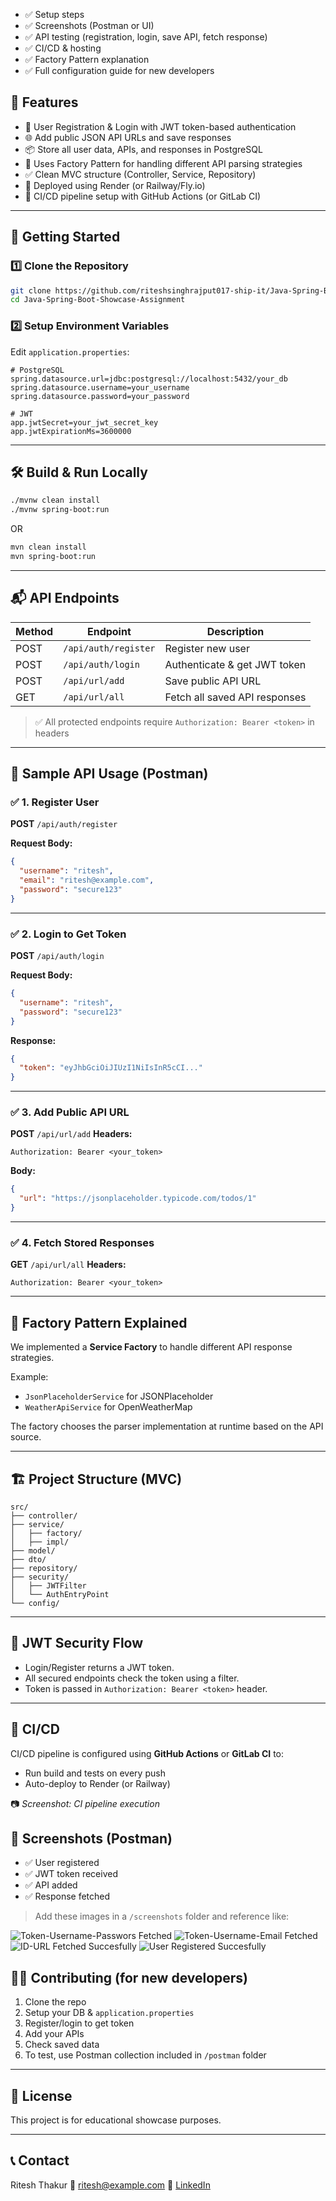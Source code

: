 

* ✅ Setup steps
* ✅ Screenshots (Postman or UI)
* ✅ API testing (registration, login, save API, fetch response)
* ✅ CI/CD & hosting
* ✅ Factory Pattern explanation
* ✅ Full configuration guide for new developers



## 📌 Features

- 🔐 User Registration & Login with JWT token-based authentication
- 🌐 Add public JSON API URLs and save responses
- 📦 Store all user data, APIs, and responses in PostgreSQL
- 🧠 Uses Factory Pattern for handling different API parsing strategies
- ✅ Clean MVC structure (Controller, Service, Repository)
- 🔧 Deployed using Render (or Railway/Fly.io)
- 🔄 CI/CD pipeline setup with GitHub Actions (or GitLab CI)

---

## 🚀 Getting Started

### 1️⃣ Clone the Repository

```bash
git clone https://github.com/riteshsinghrajput017-ship-it/Java-Spring-Boot-Showcase-Assignment.git
cd Java-Spring-Boot-Showcase-Assignment
````

### 2️⃣ Setup Environment Variables

Edit `application.properties`:

```properties
# PostgreSQL
spring.datasource.url=jdbc:postgresql://localhost:5432/your_db
spring.datasource.username=your_username
spring.datasource.password=your_password

# JWT
app.jwtSecret=your_jwt_secret_key
app.jwtExpirationMs=3600000
```

---

## 🛠️ Build & Run Locally

```bash
./mvnw clean install
./mvnw spring-boot:run
```

OR

```bash
mvn clean install
mvn spring-boot:run
```

---

## 📬 API Endpoints

| Method | Endpoint             | Description                   |
| ------ | -------------------- | ----------------------------- |
| POST   | `/api/auth/register` | Register new user             |
| POST   | `/api/auth/login`    | Authenticate & get JWT token  |
| POST   | `/api/url/add`       | Save public API URL           |
| GET    | `/api/url/all`       | Fetch all saved API responses |

> ✅ All protected endpoints require `Authorization: Bearer <token>` in headers

---

## 🧪 Sample API Usage (Postman)

### ✅ 1. Register User

**POST** `/api/auth/register`

**Request Body:**

```json
{
  "username": "ritesh",
  "email": "ritesh@example.com",
  "password": "secure123"
}
```





---

### ✅ 2. Login to Get Token

**POST** `/api/auth/login`

**Request Body:**

```json
{
  "username": "ritesh",
  "password": "secure123"
}
```

**Response:**

```json
{
  "token": "eyJhbGciOiJIUzI1NiIsInR5cCI..."
}
```


---

### ✅ 3. Add Public API URL

**POST** `/api/url/add`
**Headers:**

```
Authorization: Bearer <your_token>
```

**Body:**

```json
{
  "url": "https://jsonplaceholder.typicode.com/todos/1"
}
```


---

### ✅ 4. Fetch Stored Responses

**GET** `/api/url/all`
**Headers:**

```
Authorization: Bearer <your_token>
```



---

## 🧱 Factory Pattern Explained

We implemented a **Service Factory** to handle different API response strategies.

Example:

* `JsonPlaceholderService` for JSONPlaceholder
* `WeatherApiService` for OpenWeatherMap

The factory chooses the parser implementation at runtime based on the API source.

---

## 🏗️ Project Structure (MVC)

```
src/
├── controller/
├── service/
│   ├── factory/
│   ├── impl/
├── model/
├── dto/
├── repository/
├── security/
│   ├── JWTFilter
│   └── AuthEntryPoint
└── config/
```

---

## 🔐 JWT Security Flow

* Login/Register returns a JWT token.
* All secured endpoints check the token using a filter.
* Token is passed in `Authorization: Bearer <token>` header.

---

## 🧵 CI/CD

CI/CD pipeline is configured using **GitHub Actions** or **GitLab CI** to:

* Run build and tests on every push
* Auto-deploy to Render (or Railway)

📷 *Screenshot: CI pipeline execution*



## 📸 Screenshots (Postman)

* ✅ User registered
* ✅ JWT token received
* ✅ API added
* ✅ Response fetched

> Add these images in a `/screenshots` folder and reference like:


![Token-Username-Passwors Fetched](https://github.com/user-attachments/assets/2d11cf0a-abf1-4edb-b20e-9c3ac5710d66)
![Token-Username-Email Fetched](https://github.com/user-attachments/assets/2c3c18e7-0590-4f47-a5a7-7465a7693da5)
![ID-URL Fetched Succesfully](https://github.com/user-attachments/assets/4da0bf76-e2f7-476a-b33f-32a74ba4db82)
![User Registered Succesfully](https://github.com/user-attachments/assets/97947fd8-911e-4626-9de1-b8c3c10669bd)

## 🧑‍💻 Contributing (for new developers)

1. Clone the repo
2. Setup your DB & `application.properties`
3. Register/login to get token
4. Add your APIs
5. Check saved data
6. To test, use Postman collection included in `/postman` folder

---

## 📄 License

This project is for educational showcase purposes.

---

## 📞 Contact

Ritesh Thakur
📧 [ritesh@example.com](mailto:riteshsinghrajput017@gmail.com)
🔗 [LinkedIn](https://www.linkedin.com/in/ritesh-thakur-061825251/)